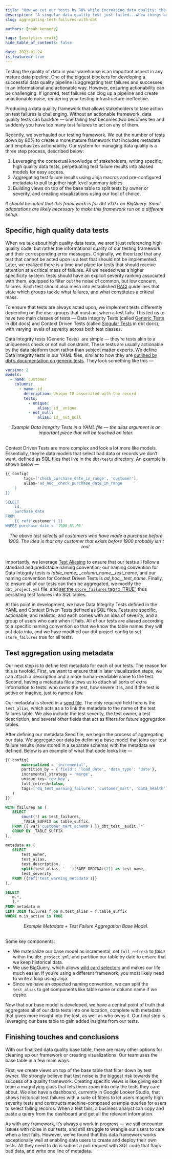 ```yaml
---
title: "How we cut our tests by 80% while increasing data quality: the power of aggregating test failures in dbt"
description: "A singular data quality test just failed...whew things are still ok — when *many* dbt tests fail, how do you make those failures actionable? Noah explores how aggregating test failures in dbt led to more informative, actionable, and self-service testing initiatives for end data users."
slug: aggregating-test-failures-with-dbt

authors: [noah_kennedy]

tags: [analytics craft]
hide_table_of_contents: false

date: 2023-01-24
is_featured: true
---
```


Testing the quality of data in your warehouse is an important aspect in any mature data pipeline. One of the biggest blockers for developing a successful data quality pipeline is aggregating test failures and successes in an informational and actionable way. However, ensuring actionability can be challenging. If ignored, test failures can clog up a pipeline and create unactionable noise, rendering your testing infrastructure ineffective.

<!--truncate-->

Producing a data quality framework that allows stakeholders to take action on test failures is challenging. Without an actionable framework, data quality tests can backfire — one failing test becomes two becomes ten and suddenly you have too many test failures to act on any of them.

Recently, we overhauled our testing framework. We cut the number of tests down by 80% to create a more mature framework that includes metadata and emphasizes actionability. Our system for managing data quality is a three step process, described below:

1. Leveraging the contextual knowledge of stakeholders, writing specific, high quality data tests, perpetuating test failure results into aliased models for easy access. 
1. Aggregating test failure results using Jinja macros and pre-configured metadata to pull together high level summary tables. 
1. Building views on top of the base table to split tests by owner or severity, and creating visualizations using our tool of choice.

_It should be noted that this framework is for dbt v1.0+ on BigQuery. Small adaptations are likely necessary to make this framework run on a different setup._

## Specific, high quality data tests

When we talk about high quality data tests, we aren’t just referencing high quality code, but rather the informational quality of our testing framework and their corresponding error messages. Originally, we theorized that any test that cannot be acted upon is a test that should not be implemented. Later, we realized there is a time and place for tests that should receive attention at a critical mass of failures. All we needed was a higher specificity system: tests should have an explicit severity ranking associated with them, equipped to filter out the noise of common, but low concern, failures. Each test should also mesh into established [RACI](https://project-management.com/understanding-responsibility-assignment-matrix-raci-matrix/) guidelines that state which groups tackle what failures, and what constitutes a critical mass.

To ensure that tests are always acted upon, we implement tests differently depending on the user groups that must act when a test fails. This led us to have two main classes of tests — Data Integrity Tests (called [Generic Tests](https://docs.getdbt.com/docs/build/tests) in dbt docs) and Context Driven Tests (called [Singular Tests](https://docs.getdbt.com/docs/build/tests#singular-data-tests) in dbt docs), with varying levels of severity across both test classes.

Data Integrity tests (Generic Tests)  are simple — they’re tests akin to a uniqueness check or not null constraint. These tests are usually actionable by the data platform team rather than subject matter experts. We define Data Integrity tests in our YAML files, similar to how they are [outlined by dbt’s documentation on generic tests](https://docs.getdbt.com/docs/build/tests). They look something like this —

```yaml
version: 2
models:
  - name: customer
    columns:
      - name: id
        description: Unique ID associated with the record
        tests:
          - unique:
              alias: id__unique
          - not_null:
              alias: id__not_null
```
<center><i>Example Data Integrity Tests in a YAML file — the alias argument is an important piece that will be touched on later.</i></center><br />

Context Driven Tests are more complex and look a lot more like models. Essentially, they’re data models that select bad data or records we don’t want, defined as SQL files that live in the `dbt/tests` directory. An example is shown below —

```sql
{{ config(
        tags=['check_purchase_date_in_range', 'customer'],
        alias='ad_hoc__check_purchase_date_in_range
    )
}}

SELECT
    id,
    purchase_date
FROM
    {{ ref('customer') }}
WHERE purchase_date < '1900-01-01'
```
<center><i>The above test selects all customers who have made a purchase before 1900. The idea is that any customer that exists before 1900 probably isn't real.</i></center><br />

Importantly, we leverage [Test Aliasing](https://docs.getdbt.com/reference/resource-configs/alias) to ensure that our tests all follow a standard and predictable naming convention; our naming convention for Data Integrity tests is *table_name_ _column_name__test_name*, and our naming convention for Context Driven Tests is *ad_hoc__test_name*. Finally, to ensure all of our tests can then be aggregated, we modify the `dbt_project.yml` file  and [set the `store_failures` tag to ‘TRUE’](https://docs.getdbt.com/reference/resource-configs/store_failures), thus persisting test failures into SQL tables.

At this point in development, we have Data Integrity Tests defined in the YAML and Context Driven Tests defined as SQL files. Tests are specific, actionable, and realistic, and each comes with an idea of severity, and a group of users who care when it fails. All of our tests are aliased according to a specific naming convention so that we know the table names they will put data into, and we have modified our dbt project config to set `store_failures` true for all tests.

## Test aggregation using metadata

Our next step is to define test metadata for each of our tests. The reason for this is twofold. First, we want to ensure that in later visualization steps, we can attach a description and a more human-readable name to the test. Second, having a metadata file allows us to attach all sorts of extra information to tests: who owns the test, how severe it is, and if the test is active or inactive, just to name a few.

Our metadata is stored in a [seed file](https://docs.getdbt.com/docs/build/seeds). The only required field here is the `test_alias`, which acts as a <Term id="primary-key"/> to link the metadata to the name of the test failures table. We also include the test severity, the test owner, a test description, and several other fields that act as filters for future aggregation tables.

After defining our metadata Seed file, we begin the process of aggregating our data. We aggregate our data by defining a base model that joins our test failure results (now stored in a separate schema) with the metadata we defined. Below is an example of what that code looks like —

```sql
{{ config(
       materialized = 'incremental',
       partition_by = {'field': 'load_date', 'data_type': 'date'},
       incremental_strategy = 'merge',
       unique_key='row_key',
       full_refresh=false,
       tags=['dq_test_warning_failures','customer_mart', 'data_health']
   )
}}

WITH failures as (
   SELECT
       count(*) as test_failures,
       _TABLE_SUFFIX as table_suffix,
   FROM {{ var('customer_mart_schema') }}_dbt_test__audit.`*`
   GROUP BY _TABLE_SUFFIX
),

metadata as (
   SELECT
       test_owner,
       test_alias,
       test_description,
       split(test_alias, '__')[SAFE_ORDINAL(2)] as test_name,
       test_severity
   FROM {{ref('test_warning_metadata')}}
),

SELECT
   m.*,
   f.*
FROM metadata m
LEFT JOIN failures f on m.test_alias = f.table_suffix
WHERE m.is_active is TRUE
```
<center><i>Example Metadata + Test Failure Aggregation Base Model.</i></center><br />

Some key components:

- We materialize our base model as incremental, set `full_refresh` to *false* within the `dbt_project.yml`, and partition our table by date to ensure that we keep historical data.
- We use BigQuery, which allows [wild card selectors](https://cloud.google.com/bigquery/docs/querying-wildcard-tables) and makes our life much easier. If you’re using a different framework, you most likely need to write a loop using Jinja.
- Since we have an expected naming convention, we can split the `test_alias` to get components like table name or column name if we desire.

Now that our base model is developed, we have a central point of truth that aggregates all of our data tests into one location, complete with metadata that gives more insight into the test, as well as who owns it. Our final step is leveraging our base table to gain added insights from our tests.

## Finishing touches and conclusions

With our finalized data quality base table, there are many other options for cleaning up our framework or creating visualizations. Our team uses the base table in a few main ways.

First, we create views on top of the base table that filter down by test owner. We strongly believe that test noise is the biggest risk towards the success of a quality framework. Creating specific views is like giving each team a magnifying glass that lets them zoom into only the tests they care about. We also have a dashboard, currently in Google Looker Studio, that shows historical test failures with a suite of filters to let users magnify high severity tests and constructs machine-composed example queries for users to select failing records. When a test fails, a business analyst can copy and paste a query from the dashboard and get all the relevant information.

As with any framework, it’s always a work in progress — we still encounter issues with noise in our tests, and still struggle to wrangle our users to care when a test fails. However, we’ve found that this data framework works exceptionally well at enabling data users to create and deploy their own tests. All they need to do is submit a pull request with SQL code that flags bad data, and write one line of metadata.
